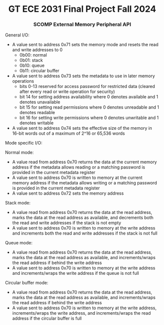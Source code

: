 <h1 align="center">GT ECE 2031 Final Project Fall 2024</h1>
<h3 align="center">SCOMP External Memory Peripheral API</h3>

General I/O:
* A value sent to address 0x71 sets the memory mode and resets the read and write addresses to 0
    * 0b00: normal
    * 0b01: stack
    * 0b10: queue
    * 0b11: circular buffer
* A value sent to address 0x73 sets the metadata to use in later memory operations
    * bits 0-13 reserved for access password for restricted data (cleared after every read or write operation for security)
    * bit 14 for setting address availability where 0 denotes available and 1 denotes unavailable
    * bit 15 for setting read permissions where 0 denotes unreadable and 1 denotes readable
    * bit 16 for setting write permissions where 0 denotes unwritable and 1 denotes writable
* A value sent to address 0x74 sets the effective size of the memory in 16-bit words out of a maximum of 2^16 or 65,536 words

Mode specific I/O:

Normal mode:
* A value read from address 0x70 returns the data at the current memory address if the metadata allows reading or a matching password is provided in the current metadata register
* A value sent to address 0x70 is written to memory at the current memory address if the metadata allows writing or a matching password is provided in the current metadata register
* A value sent to address 0x72 sets the memory address

Stack mode:
* A value read from address 0x70 returns the data at the read address, marks the data at the read address as available, and decrements both the read and write addresses if the stack is not empty
* A value sent to address 0x70 is written to memory at the write address and increments both the read and write addresses if the stack is not full

Queue mode:
* A value read from address 0x70 returns the data at the read address, marks the data at the read address as available, and increments/wraps the read address if behind the write address
* A value sent to address 0x70 is written to memory at the write address and increments/wraps the write address if the queue is not full

Circular buffer mode:
* A value read from address 0x70 returns the data at the read address, marks the data at the read address as available, and increments/wraps the read address if behind the write address
* A value sent to address 0x70 is written to memory at the write address, increments/wraps the write address, and increments/wraps the read address if the circular buffer is full